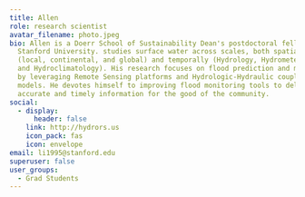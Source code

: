 ```yaml
---
title: Allen
role: research scientist
avatar_filename: photo.jpeg
bio: Allen is a Doerr School of Sustainability Dean's postdoctoral fellow at
  Stanford University. studies surface water across scales, both spatially
  (local, continental, and global) and temporally (Hydrology, Hydrometeorology,
  and Hydroclimatology). His research focuses on flood prediction and monitoring
  by leveraging Remote Sensing platforms and Hydrologic-Hydraulic coupled
  models. He devotes himself to improving flood monitoring tools to deliver
  accurate and timely information for the good of the community.
social:
  - display:
      header: false
    link: http://hydrors.us
    icon_pack: fas
    icon: envelope
email: li1995@stanford.edu
superuser: false
user_groups:
  - Grad Students
---
```

